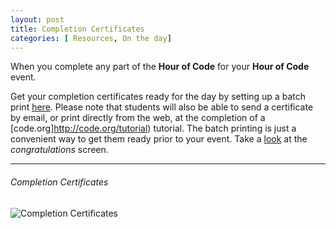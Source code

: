```yaml
---
layout: post
title: Completion Certificates
categories: [ Resources, On the day]
---
```


When you complete any part of the **Hour of Code** for your **Hour of Code** event.


Get your completion certificates ready for the day by setting up a batch print [here](http://code.org/certificates). 
Please note that students will also be able to send a certificate by email, or print directly from the web, at the completion of a [code.org]http://code.org/tutorial) tutorial. The batch printing is just a convenient way to get them ready prior to your event.
Take a [look](http://code.org/congrats) at the *congratulations* screen. 


---


###### Completion Certificates
![ Completion Certificates](http://code.org/printcertificate/images/hour_of_code_certificate.jpg)

